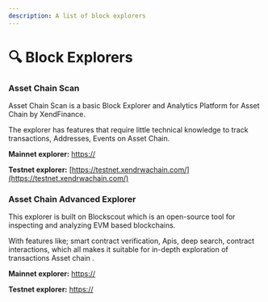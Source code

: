 ```yaml
---
description: A list of block explorers
---
```


# 🔍 Block Explorers

### Asset Chain Scan

Asset Chain Scan is a basic Block Explorer and Analytics Platform for Asset Chain by XendFinance.

The explorer has features that require little technical knowledge to track transactions, Addresses, Events on Asset Chain.

**Mainnet explorer:** [https://](https://modescan.io/)

**Testnet explorer:** [https://testnet.xendrwachain.com/](https://testnet.xendrwachain.com/)

### Asset Chain Advanced Explorer <a href="#blockscout" id="blockscout"></a>

This explorer is built on Blockscout which is an open-source tool for inspecting and analyzing EVM based blockchains.

With features like; smart contract verification, Apis, deep search, contract interactions, which all makes it suitable for in-depth exploration of transactions Asset chain .

**Mainnet explorer:** [https://](https://modescan.io/)

**Testnet explorer:** [https://](https://testnet.xendrwachain.com/)



###
